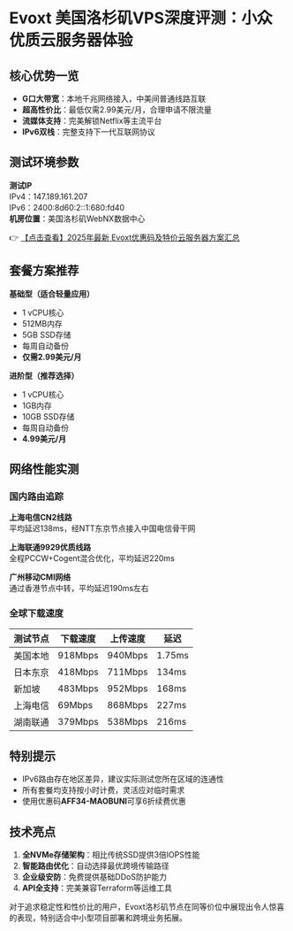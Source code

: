 # Evoxt 美国洛杉矶VPS深度评测：小众优质云服务器体验

## 核心优势一览
- **G口大带宽**：本地千兆网络接入，中美间普通线路互联
- **超高性价比**：最低仅需2.99美元/月，合理申请不限流量
- **流媒体支持**：完美解锁Netflix等主流平台
- **IPv6双栈**：完整支持下一代互联网协议

## 测试环境参数
**测试IP**  
IPv4：147.189.161.207  
IPv6：2400:8d60:2::1:680:fd40  
**机房位置**：美国洛杉矶WebNX数据中心

👉 [【点击查看】2025年最新 Evoxt优惠码及特价云服务器方案汇总](https://bit.ly/evoxt)

## 套餐方案推荐
**基础型（适合轻量应用）**  
- 1 vCPU核心  
- 512MB内存  
- 5GB SSD存储  
- 每周自动备份  
- **仅需2.99美元/月**

**进阶型（推荐选择）**  
- 1 vCPU核心  
- 1GB内存  
- 10GB SSD存储  
- 每周自动备份  
- **4.99美元/月**

## 网络性能实测
### 国内路由追踪
**上海电信CN2线路**  
平均延迟138ms，经NTT东京节点接入中国电信骨干网

**上海联通9929优质线路**  
全程PCCW+Cogent混合优化，平均延迟220ms

**广州移动CMI网络**  
通过香港节点中转，平均延迟190ms左右

### 全球下载速度
| 测试节点       | 下载速度    | 上传速度    | 延迟    |
|----------------|------------|------------|---------|
| 美国本地       | 918Mbps    | 940Mbps    | 1.75ms  |
| 日本东京       | 418Mbps    | 711Mbps    | 134ms   |
| 新加坡         | 483Mbps    | 952Mbps    | 168ms   |
| 上海电信       | 69Mbps     | 868Mbps    | 227ms   |
| 湖南联通       | 379Mbps    | 538Mbps    | 216ms   |

## 特别提示
- IPv6路由存在地区差异，建议实际测试您所在区域的连通性
- 所有套餐均支持按小时计费，灵活应对临时需求
- 使用优惠码**AFF34-MAOBUNI**可享6折续费优惠

## 技术亮点
1. **全NVMe存储架构**：相比传统SSD提供3倍IOPS性能
2. **智能路由优化**：自动选择最优跨境传输路径
3. **企业级安防**：免费提供基础DDoS防护能力
4. **API全支持**：完美兼容Terraform等运维工具

对于追求稳定性和性价比的用户，Evoxt洛杉矶节点在同等价位中展现出令人惊喜的表现，特别适合中小型项目部署和跨境业务拓展。